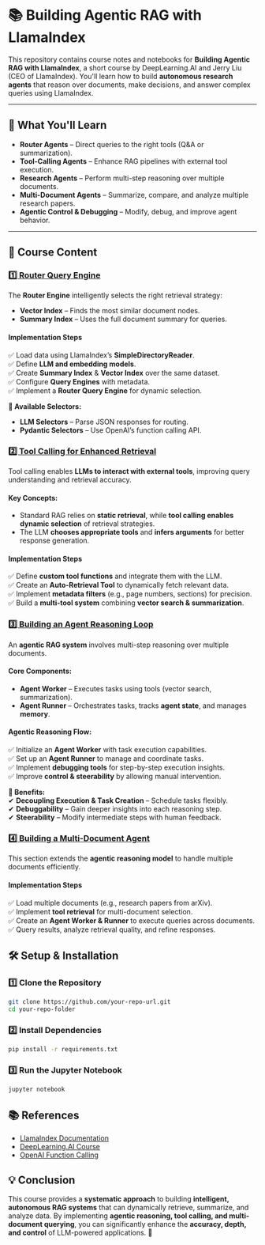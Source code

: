 # **📚 Building Agentic RAG with LlamaIndex**  

This repository contains course notes and notebooks for **Building Agentic RAG with LlamaIndex**, a short course by DeepLearning.AI and Jerry Liu (CEO of LlamaIndex). You'll learn how to build **autonomous research agents** that reason over documents, make decisions, and answer complex queries using LlamaIndex.  

---

## **🚀 What You'll Learn**  
- **Router Agents** – Direct queries to the right tools (Q&A or summarization).  
- **Tool-Calling Agents** – Enhance RAG pipelines with external tool execution.  
- **Research Agents** – Perform multi-step reasoning over multiple documents.  
- **Multi-Document Agents** – Summarize, compare, and analyze multiple research papers.  
- **Agentic Control & Debugging** – Modify, debug, and improve agent behavior.  

---

## **📂 Course Content**  

### [**1️⃣ Router Query Engine**]()  
The **Router Engine** intelligently selects the right retrieval strategy:  
- **Vector Index** – Finds the most similar document nodes.  
- **Summary Index** – Uses the full document summary for queries.  

#### **Implementation Steps**  
✅ Load data using LlamaIndex’s **SimpleDirectoryReader**.  
✅ Define **LLM and embedding models**.  
✅ Create **Summary Index** & **Vector Index** over the same dataset.  
✅ Configure **Query Engines** with metadata.  
✅ Implement a **Router Query Engine** for dynamic selection.  

**🔹 Available Selectors:**  
- **LLM Selectors** – Parse JSON responses for routing.  
- **Pydantic Selectors** – Use OpenAI’s function calling API.  


### [**2️⃣ Tool Calling for Enhanced Retrieval**]()  
Tool calling enables **LLMs to interact with external tools**, improving query understanding and retrieval accuracy.  

#### **Key Concepts:**  
- Standard RAG relies on **static retrieval**, while **tool calling enables dynamic selection** of retrieval strategies.  
- The LLM **chooses appropriate tools** and **infers arguments** for better response generation.  

#### **Implementation Steps**  
✅ Define **custom tool functions** and integrate them with the LLM.  
✅ Create an **Auto-Retrieval Tool** to dynamically fetch relevant data.  
✅ Implement **metadata filters** (e.g., page numbers, sections) for precision.  
✅ Build a **multi-tool system** combining **vector search & summarization**.  


### [**3️⃣ Building an Agent Reasoning Loop**]()  
An **agentic RAG system** involves multi-step reasoning over multiple documents.  

#### **Core Components:**  
- **Agent Worker** – Executes tasks using tools (vector search, summarization).  
- **Agent Runner** – Orchestrates tasks, tracks **agent state**, and manages **memory**.  

#### **Agentic Reasoning Flow:**  
✅ Initialize an **Agent Worker** with task execution capabilities.  
✅ Set up an **Agent Runner** to manage and coordinate tasks.  
✅ Implement **debugging tools** for step-by-step execution insights.  
✅ Improve **control & steerability** by allowing manual intervention.  

**🔹 Benefits:**  
✔ **Decoupling Execution & Task Creation** – Schedule tasks flexibly.  
✔ **Debuggability** – Gain deeper insights into each reasoning step.  
✔ **Steerability** – Modify intermediate steps with human feedback.  


### [**4️⃣ Building a Multi-Document Agent**]()  
This section extends the **agentic reasoning model** to handle multiple documents efficiently.  

#### **Implementation Steps**  
✅ Load multiple documents (e.g., research papers from arXiv).  
✅ Implement **tool retrieval** for multi-document selection.  
✅ Create an **Agent Worker & Runner** to execute queries across documents.  
✅ Query results, analyze retrieval quality, and refine responses.  


## **🛠 Setup & Installation**  

### **1️⃣ Clone the Repository**  
```bash
git clone https://github.com/your-repo-url.git
cd your-repo-folder
```

### **2️⃣ Install Dependencies**  
```bash
pip install -r requirements.txt
```

### **3️⃣ Run the Jupyter Notebook**  
```bash
jupyter notebook
```


## **📚 References**  
- [LlamaIndex Documentation](https://gpt-index.readthedocs.io/en/latest/)  
- [DeepLearning.AI Course](https://www.deeplearning.ai/short-courses/building-agentic-rag-with-llamaindex/)  
- [OpenAI Function Calling](https://platform.openai.com/docs/guides/function-calling)  


## **💡 Conclusion**  
This course provides a **systematic approach** to building **intelligent, autonomous RAG systems** that can dynamically retrieve, summarize, and analyze data. By implementing **agentic reasoning, tool calling, and multi-document querying**, you can significantly enhance the **accuracy, depth, and control** of LLM-powered applications. 🚀  
